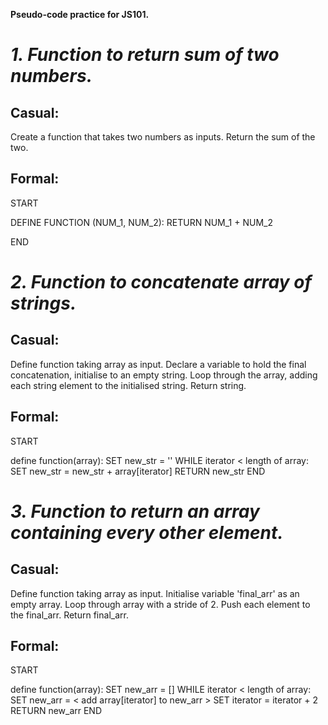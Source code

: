 **Pseudo-code practice for JS101.**

# _1. Function to return sum of two numbers._

## Casual:

Create a function that takes two numbers as inputs.
Return the sum of the two.

## Formal:

START

DEFINE FUNCTION (NUM_1, NUM_2):
  RETURN NUM_1 + NUM_2

END

# _2. Function to concatenate array of strings._

## Casual:
Define function taking array as input.
Declare a variable to hold the final concatenation, initialise to an empty string.
Loop through the array, adding each string element to the initialised string.
Return string.

## Formal:
START

define function(array):
  SET new_str = ''
  WHILE iterator < length of array:
    SET new_str = new_str + array[iterator]
  RETURN new_str
END

# _3. Function to return an array containing every other element._

## Casual:
Define function taking array as input.
Initialise variable 'final_arr' as an empty array.
Loop through array with a stride of 2. Push each element to the final_arr.
Return final_arr.

## Formal:
START

define function(array):
  SET new_arr = []
  WHILE iterator < length of array:
    SET new_arr = < add array[iterator] to new_arr >
    SET iterator = iterator + 2
  RETURN new_arr
END
